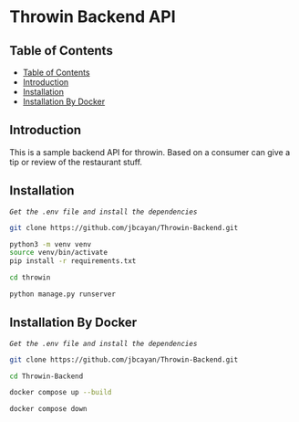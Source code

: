 # Throwin Backend API

## Table of Contents

- [Table of Contents](#table-of-contents)   
- [Introduction](#introduction)
- [Installation](#installation)
- [Installation By Docker](#installation-by-docker)


## Introduction

This is a sample backend API for throwin. Based on a consumer can give a tip or review of  the restaurant stuff.


## Installation
_`Get the .env file and install the dependencies`_

```bash
git clone https://github.com/jbcayan/Throwin-Backend.git
```

```bash
python3 -m venv venv
source venv/bin/activate
pip install -r requirements.txt
```

```bash
cd throwin
```

```bash
python manage.py runserver
```


## Installation By Docker
_`Get the .env file and install the dependencies`_

```bash
git clone https://github.com/jbcayan/Throwin-Backend.git
```

```bash
cd Throwin-Backend
```

```bash
docker compose up --build
```

```bash
docker compose down
```
